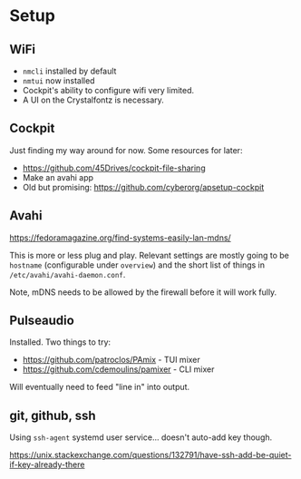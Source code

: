 # Setup

## WiFi

* `nmcli` installed by default
* `nmtui` now installed
* Cockpit's ability to configure wifi very limited.
* A UI on the Crystalfontz is necessary. 

## Cockpit

Just finding my way around for now. Some resources for later:

* <https://github.com/45Drives/cockpit-file-sharing>
* Make an avahi app
* Old but promising: <https://github.com/cyberorg/apsetup-cockpit>

## Avahi

<https://fedoramagazine.org/find-systems-easily-lan-mdns/>

This is more or less plug and play. Relevant settings are mostly going to be
`hostname` (configurable under `overview`)  and the short list of
things in `/etc/avahi/avahi-daemon.conf`.

Note, mDNS needs to be allowed by the firewall before it will work fully.

## Pulseaudio

Installed. Two things to try:

* <https://github.com/patroclos/PAmix> - TUI mixer
* <https://github.com/cdemoulins/pamixer> - CLI mixer

Will eventually need to feed "line in" into output.

## git, github, ssh

Using `ssh-agent` systemd user service... doesn't auto-add key though.

<https://unix.stackexchange.com/questions/132791/have-ssh-add-be-quiet-if-key-already-there>
